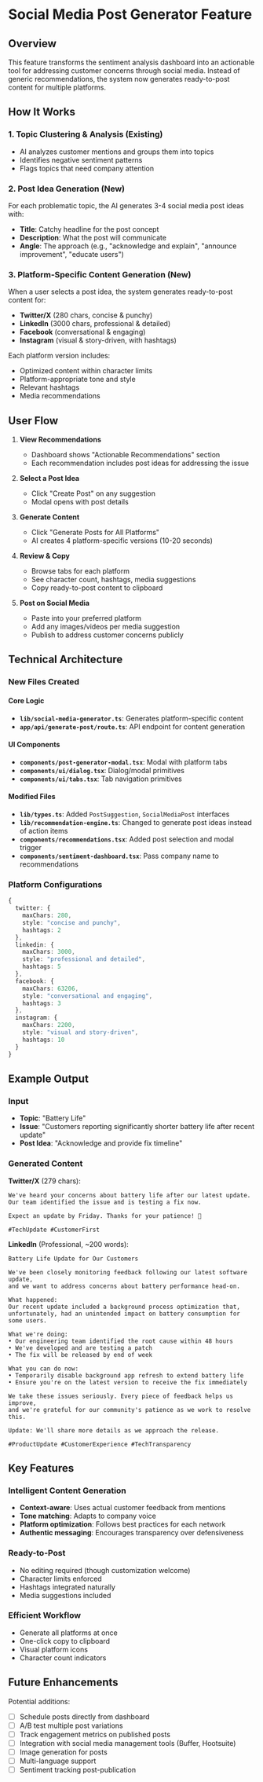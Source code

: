 # Social Media Post Generator Feature

## Overview
This feature transforms the sentiment analysis dashboard into an actionable tool for addressing customer concerns through social media. Instead of generic recommendations, the system now generates ready-to-post content for multiple platforms.

## How It Works

### 1. Topic Clustering & Analysis (Existing)
- AI analyzes customer mentions and groups them into topics
- Identifies negative sentiment patterns
- Flags topics that need company attention

### 2. Post Idea Generation (New)
For each problematic topic, the AI generates 3-4 social media post ideas with:
- **Title**: Catchy headline for the post concept
- **Description**: What the post will communicate
- **Angle**: The approach (e.g., "acknowledge and explain", "announce improvement", "educate users")

### 3. Platform-Specific Content Generation (New)
When a user selects a post idea, the system generates ready-to-post content for:
- **Twitter/X** (280 chars, concise & punchy)
- **LinkedIn** (3000 chars, professional & detailed)
- **Facebook** (conversational & engaging)
- **Instagram** (visual & story-driven, with hashtags)

Each platform version includes:
- Optimized content within character limits
- Platform-appropriate tone and style
- Relevant hashtags
- Media recommendations

## User Flow

1. **View Recommendations**
   - Dashboard shows "Actionable Recommendations" section
   - Each recommendation includes post ideas for addressing the issue

2. **Select a Post Idea**
   - Click "Create Post" on any suggestion
   - Modal opens with post details

3. **Generate Content**
   - Click "Generate Posts for All Platforms"
   - AI creates 4 platform-specific versions (10-20 seconds)

4. **Review & Copy**
   - Browse tabs for each platform
   - See character count, hashtags, media suggestions
   - Copy ready-to-post content to clipboard

5. **Post on Social Media**
   - Paste into your preferred platform
   - Add any images/videos per media suggestion
   - Publish to address customer concerns publicly

## Technical Architecture

### New Files Created

#### Core Logic
- **`lib/social-media-generator.ts`**: Generates platform-specific content
- **`app/api/generate-post/route.ts`**: API endpoint for content generation

#### UI Components
- **`components/post-generator-modal.tsx`**: Modal with platform tabs
- **`components/ui/dialog.tsx`**: Dialog/modal primitives
- **`components/ui/tabs.tsx`**: Tab navigation primitives

#### Modified Files
- **`lib/types.ts`**: Added `PostSuggestion`, `SocialMediaPost` interfaces
- **`lib/recommendation-engine.ts`**: Changed to generate post ideas instead of action items
- **`components/recommendations.tsx`**: Added post selection and modal trigger
- **`components/sentiment-dashboard.tsx`**: Pass company name to recommendations

### Platform Configurations

```typescript
{
  twitter: {
    maxChars: 280,
    style: "concise and punchy",
    hashtags: 2
  },
  linkedin: {
    maxChars: 3000,
    style: "professional and detailed",
    hashtags: 5
  },
  facebook: {
    maxChars: 63206,
    style: "conversational and engaging",
    hashtags: 3
  },
  instagram: {
    maxChars: 2200,
    style: "visual and story-driven",
    hashtags: 10
  }
}
```

## Example Output

### Input
- **Topic**: "Battery Life"
- **Issue**: "Customers reporting significantly shorter battery life after recent update"
- **Post Idea**: "Acknowledge and provide fix timeline"

### Generated Content

**Twitter/X** (279 chars):
```
We've heard your concerns about battery life after our latest update.
Our team identified the issue and is testing a fix now.

Expect an update by Friday. Thanks for your patience! 🔋

#TechUpdate #CustomerFirst
```

**LinkedIn** (Professional, ~200 words):
```
Battery Life Update for Our Customers

We've been closely monitoring feedback following our latest software update,
and we want to address concerns about battery performance head-on.

What happened:
Our recent update included a background process optimization that,
unfortunately, had an unintended impact on battery consumption for some users.

What we're doing:
• Our engineering team identified the root cause within 48 hours
• We've developed and are testing a patch
• The fix will be released by end of week

What you can do now:
• Temporarily disable background app refresh to extend battery life
• Ensure you're on the latest version to receive the fix immediately

We take these issues seriously. Every piece of feedback helps us improve,
and we're grateful for our community's patience as we work to resolve this.

Update: We'll share more details as we approach the release.

#ProductUpdate #CustomerExperience #TechTransparency
```

## Key Features

### Intelligent Content Generation
- **Context-aware**: Uses actual customer feedback from mentions
- **Tone matching**: Adapts to company voice
- **Platform optimization**: Follows best practices for each network
- **Authentic messaging**: Encourages transparency over defensiveness

### Ready-to-Post
- No editing required (though customization welcome)
- Character limits enforced
- Hashtags integrated naturally
- Media suggestions included

### Efficient Workflow
- Generate all platforms at once
- One-click copy to clipboard
- Visual platform icons
- Character count indicators

## Future Enhancements

Potential additions:
- [ ] Schedule posts directly from dashboard
- [ ] A/B test multiple post variations
- [ ] Track engagement metrics on published posts
- [ ] Integration with social media management tools (Buffer, Hootsuite)
- [ ] Image generation for posts
- [ ] Multi-language support
- [ ] Sentiment tracking post-publication
